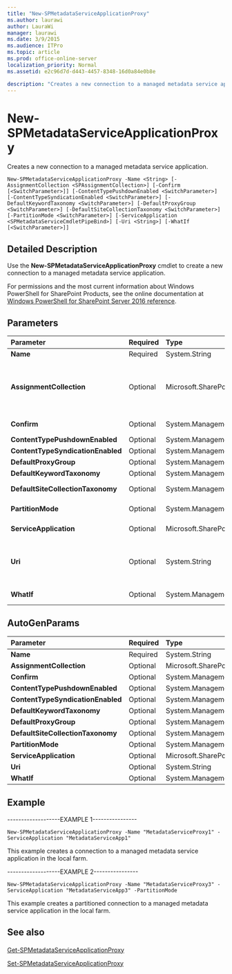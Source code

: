 ```yaml
---
title: "New-SPMetadataServiceApplicationProxy"
ms.author: laurawi
author: LauraWi
manager: laurawi
ms.date: 3/9/2015
ms.audience: ITPro
ms.topic: article
ms.prod: office-online-server
localization_priority: Normal
ms.assetid: e2c96d7d-d443-4457-8348-16d0a84e0b8e

description: "Creates a new connection to a managed metadata service application."
---
```


# New-SPMetadataServiceApplicationProxy

Creates a new connection to a managed metadata service application.
  
```
New-SPMetadataServiceApplicationProxy -Name <String> [-AssignmentCollection <SPAssignmentCollection>] [-Confirm [<SwitchParameter>]] [-ContentTypePushdownEnabled <SwitchParameter>] [-ContentTypeSyndicationEnabled <SwitchParameter>] [-DefaultKeywordTaxonomy <SwitchParameter>] [-DefaultProxyGroup <SwitchParameter>] [-DefaultSiteCollectionTaxonomy <SwitchParameter>] [-PartitionMode <SwitchParameter>] [-ServiceApplication <SPMetadataServiceCmdletPipeBind>] [-Uri <String>] [-WhatIf [<SwitchParameter>]]
```

## Detailed Description

Use the **New-SPMetadataServiceApplicationProxy** cmdlet to create a new connection to a managed metadata service application. 
  
For permissions and the most current information about Windows PowerShell for SharePoint Products, see the online documentation at [Windows PowerShell for SharePoint Server 2016 reference](https://go.microsoft.com/fwlink/p/?LinkId=671715).
  
## Parameters

|**Parameter**|**Required**|**Type**|**Description**|
|:-----|:-----|:-----|:-----|
|**Name** <br/> |Required  <br/> |System.String  <br/> |Specifies the display name of the service application proxy to create. The name can contain a maximum of 128 characters.  <br/> |
|**AssignmentCollection** <br/> |Optional  <br/> |Microsoft.SharePoint.PowerShell.SPAssignmentCollection  <br/> |Manages objects for the purpose of proper disposal. Use of objects, such as **SPWeb** or **SPSite**, can use large amounts of memory and use of these objects in Windows PowerShell scripts requires proper memory management. Using the **SPAssignment** object, you can assign objects to a variable and dispose of the objects after they are needed to free up memory. When **SPWeb**, **SPSite**, or **SPSiteAdministration** objects are used, the objects are automatically disposed of if an assignment collection or the **Global** parameter is not used.  <br/> > [!NOTE]> When the **Global** parameter is used, all objects are contained in the global store. If objects are not immediately used, or disposed of by using the **Stop-SPAssignment** command, an out-of-memory scenario can occur.           |
|**Confirm** <br/> |Optional  <br/> |System.Management.Automation.SwitchParameter  <br/> |Prompts you for confirmation before executing the command. For more information, type the following command: **get-help about_commonparameters** <br/> |
|**ContentTypePushdownEnabled** <br/> |Optional  <br/> |System.Management.Automation.SwitchParameter  <br/> |Specifies that existing instances of changed content types in subsites and libraries will be updated.  <br/> |
|**ContentTypeSyndicationEnabled** <br/> |Optional  <br/> |System.Management.Automation.SwitchParameter  <br/> |Specifies that this connection will provide access to the content types that are associated with the managed metadata service application.  <br/> |
|**DefaultProxyGroup** <br/> |Optional  <br/> |System.Management.Automation.SwitchParameter  <br/> |Specifies that the connection be added to the default proxy group for the farm.  <br/> |
|**DefaultKeywordTaxonomy** <br/> |Optional  <br/> |System.Management.Automation.SwitchParameter  <br/> |Specifies that new enterprise keywords will be stored in the term store associated with the managed metadata service application.  <br/> |
|**DefaultSiteCollectionTaxonomy** <br/> |Optional  <br/> |System.Management.Automation.SwitchParameter  <br/> |Specifies that the term set that is created when you create a new managed metadata column will be stored in the term store associated with the managed metadata application.  <br/> |
|**PartitionMode** <br/> |Optional  <br/> |System.Management.Automation.SwitchParameter  <br/> |Specifies that the service application restrict data by subscription.  <br/> > [!NOTE]> This property cannot be changed after the service application proxy has been created.           |
|**ServiceApplication** <br/> |Optional  <br/> |Microsoft.SharePoint.Taxonomy.Cmdlet.SPMetadataServiceCmdletPipeBind  <br/> |Specifies the local managed metadata service application to connect to. The service application must exist on the local farm.  <br/> The type must be a valid GUID; a valid name of the service application; or an instance of a valid **SPMetadataServiceApplication** object.  <br/> |
|**Uri** <br/> |Optional  <br/> |System.String  <br/> |Specifies the URI of a remote managed metadata service application to connect to.  <br/> > [!NOTE]> To specify the managed metadata service application that this proxy is connecting to, you must set only the **URI** parameter or only the **ServiceApplication** parameter.           The type must be a valid URL, in the form urn:schemas-microsoft-com:sharepoint:service:fa5c65ebed244a15817768825004f3a7#authority=urn:uuid:acdd6deff6sd4bb899f5beb42051bf3b7&amp;authority=https://  _\<server\>_:32844/Topology/topology.svc.  <br/> |
|**WhatIf** <br/> |Optional  <br/> |System.Management.Automation.SwitchParameter  <br/> |Displays a message that describes the effect of the command instead of executing the command. For more information, type the following command: **get-help about_commonparameters** <br/> |
   
## AutoGenParams

|**Parameter**|**Required**|**Type**|**Description**|
|:-----|:-----|:-----|:-----|
|**Name** <br/> |Required  <br/> |System.String  <br/> ||
|**AssignmentCollection** <br/> |Optional  <br/> |Microsoft.SharePoint.PowerShell.SPAssignmentCollection  <br/> ||
|**Confirm** <br/> |Optional  <br/> |System.Management.Automation.SwitchParameter  <br/> ||
|**ContentTypePushdownEnabled** <br/> |Optional  <br/> |System.Management.Automation.SwitchParameter  <br/> ||
|**ContentTypeSyndicationEnabled** <br/> |Optional  <br/> |System.Management.Automation.SwitchParameter  <br/> ||
|**DefaultKeywordTaxonomy** <br/> |Optional  <br/> |System.Management.Automation.SwitchParameter  <br/> ||
|**DefaultProxyGroup** <br/> |Optional  <br/> |System.Management.Automation.SwitchParameter  <br/> ||
|**DefaultSiteCollectionTaxonomy** <br/> |Optional  <br/> |System.Management.Automation.SwitchParameter  <br/> ||
|**PartitionMode** <br/> |Optional  <br/> |System.Management.Automation.SwitchParameter  <br/> ||
|**ServiceApplication** <br/> |Optional  <br/> |Microsoft.SharePoint.Taxonomy.Cmdlet.SPMetadataServiceCmdletPipeBind  <br/> ||
|**Uri** <br/> |Optional  <br/> |System.String  <br/> ||
|**WhatIf** <br/> |Optional  <br/> |System.Management.Automation.SwitchParameter  <br/> ||
   
## Example

-------------------EXAMPLE 1----------------
  
```
New-SPMetadataServiceApplicationProxy -Name "MetadataServiceProxy1" -ServiceApplication "MetadataServiceApp1"
```

This example creates a connection to a managed metadata service application in the local farm.
  
-------------------EXAMPLE 2----------------
  
```
New-SPMetadataServiceApplicationProxy -Name "MetadataServiceProxy3" -ServiceApplication "MetadataServiceApp3" -PartitionMode
```

This example creates a partitioned connection to a managed metadata service application in the local farm.
  
## See also

#### 

[Get-SPMetadataServiceApplicationProxy](../../../docs-conceptual/sharepoint-server/microsoft-powershell-for-sharepoint-server-reference/enterprise-content-management-cmdlets/get-spmetadataserviceapplicationproxy.md)
  
[Set-SPMetadataServiceApplicationProxy](../../../docs-conceptual/sharepoint-server/microsoft-powershell-for-sharepoint-server-reference/enterprise-content-management-cmdlets/set-spmetadataserviceapplicationproxy.md)

